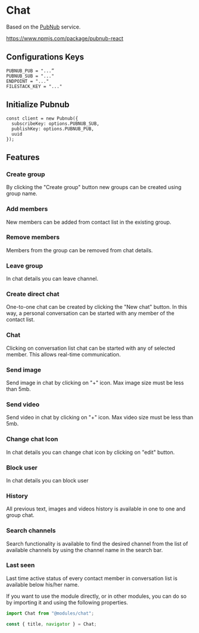 # Chat

Based on the [PubNub](https://www.pubnub.com/) service.

https://www.npmjs.com/package/pubnub-react

## Configurations Keys

```
PUBNUB_PUB = "...”
PUBNUB_SUB = "..."
ENDPOINT = "..."
FILESTACK_KEY = "..."
```

## Initialize Pubnub

```
const client = new Pubnub({
  subscribeKey: options.PUBNUB_SUB,
  publishKey: options.PUBNUB_PUB,
  uuid
});
```

## Features

### Create group

By clicking the "Create group" button new groups can be created using group name.

### Add members

New members can be added from contact list in the existing group.

### Remove members

Members from the group can be removed from chat details.

### Leave group

In chat details you can leave channel.

### Create direct chat

One-to-one chat can be created by clicking the "New chat" button. In this way, a personal conversation can be started with any member of the contact list.

### Chat

Clicking on conversation list chat can be started with any of selected member. This allows real-time communication.

### Send image

Send image in chat by clicking on "+" icon. Max image size must be less than 5mb.

### Send video

Send video in chat by clicking on "+" icon. Max video size must be less than 5mb.

### Change chat Icon

In chat details you can change chat icon by clicking on "edit" button.

### Block user

In chat details you can block user

### History

All previous text, images and videos history is available in one to one and group chat.

### Search channels

Search functionality is available to find the desired channel from the list of available channels by using the channel name in the search bar.

### Last seen

Last time active status of every contact member in conversation list is available below his/her name.

If you want to use the module directly, or in other modules, you can do so by importing it and using the following properties.

```javascript
import Chat from "@modules/chat";

const { title, navigator } = Chat;
```
